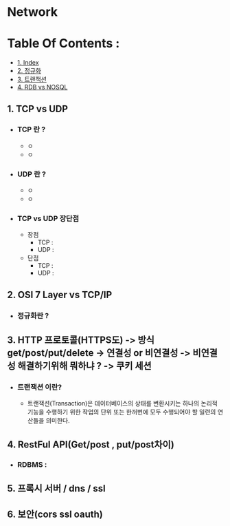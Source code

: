 # Network
# Table Of Contents :

   + [1. Index](#1-index)
   + [2. 정규화](#2-정규화)
   + [3. 트랜잭션](#3-트랜잭션)
   + [4. RDB vs NOSQL](#4-rdbms-vs-nosql)
## 1. TCP vs UDP
  + ### TCP 란 ? 
    + ㅇ
    + ㅇ
  + ### UDP 란 ?
    + ㅇ
    + ㅇ
  + ### TCP vs UDP 장단점
    + 장점
      + TCP :
      + UDP : 
    + 단점
      + TCP :
      + UDP :
## 2. OSI 7 Layer vs TCP/IP
   + ### 정규화란 ?

   
## 3. HTTP 프로토콜(HTTPS도) ->  방식 get/post/put/delete -> 연결성 or 비연결성 -> 비연결성 해결하기위해 뭐하냐 ? -> 쿠키 세션
   + ### 트랜잭션 이란?
      + 트랜잭션(Transaction)은 데이터베이스의 상태를 변환시키는 하나의 논리적 기능을 수행하기 위한 작업의 단위 또는 한꺼번에 모두 수행되어야 할 일련의 연산들을 의미한다.
     
  
## 4. RestFul API(Get/post , put/post차이)
   + ### RDBMS :
## 5. 프록시 서버 / dns / ssl

## 6. 보안(cors ssl oauth)
